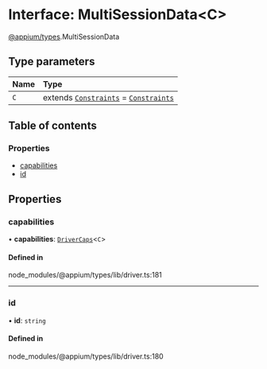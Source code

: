 # Interface: MultiSessionData<C\>

[@appium/types](../modules/appium_types.md).MultiSessionData

## Type parameters

| Name | Type |
| :------ | :------ |
| `C` | extends [`Constraints`](../modules/appium_types.md#constraints) = [`Constraints`](../modules/appium_types.md#constraints) |

## Table of contents

### Properties

- [capabilities](appium_types.MultiSessionData.md#capabilities)
- [id](appium_types.MultiSessionData.md#id)

## Properties

### capabilities

• **capabilities**: [`DriverCaps`](../modules/appium_types.md#drivercaps)<`C`\>

#### Defined in

node_modules/@appium/types/lib/driver.ts:181

___

### id

• **id**: `string`

#### Defined in

node_modules/@appium/types/lib/driver.ts:180
